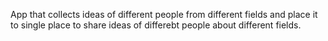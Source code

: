 App that collects ideas of different people from different fields and place it to single place to share ideas of differebt people about different fields.